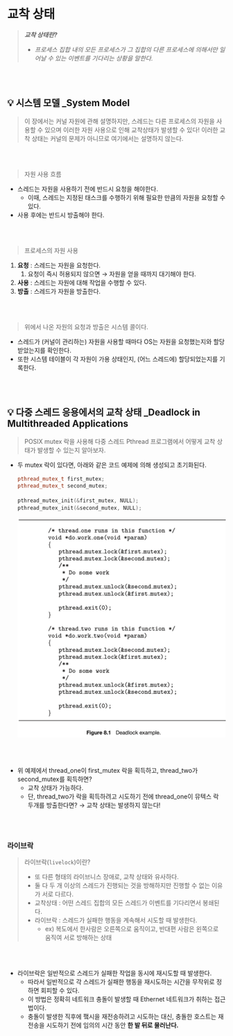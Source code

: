 # 교착 상태

> ***교착 상태란?***
> 
> - *프로세스 집합 내의 모든 프로세스가 그 집합의 다른 프로세스에 의해서만 일어날 수 있는 이벤트를 기다리는 상황을 말한다.*

<br/>

<br/>

## 💡 시스템 모델 _System Model

> 이 장에서는 커널 자원에 관해 설명하지만, 스레드는 다른 프로세스의 자원을 사용할 수 있으며 이러한 자원 사용으로 인해 교착상태가 발생할 수 있다!
이러한 교착 상태는 커널의 문제가 아니므로 여기에서는 설명하지 않는다.


<br/>

<br/>


> 자원 사용 흐름
> 
- 스레드는 자원을 사용하기 전에 반드시 요청을 해야한다.
    - 이때, 스레드는 지정된 태스크를 수행하기 위해 필요한 만큼의 자원을 요청할 수 있다.
- 사용 후에는 반드시 방출해야 한다.

<br/>

<br/>

> 프로세스의 자원 사용
> 
1. **요청** : 스레드는 자원을 요청한다.
    1. 요청이 즉시 허용되지 않으면 → 자원을 얻을 때까지 대기해야 한다.
2. **사용** : 스레드는 자원에 대해 작업을 수행할 수 있다.
3. **방출** : 스레드가 자원을 방출한다.

<br/>

<br/>

> 위에서 나온 자원의 요청과 방출은 시스템 콜이다.
> 
- 스레드가 (커널이 관리하는) 자원을 사용할 때마다 OS는 자원을 요청했는지와 할당받았는지를 확인한다.
- 또한 시스템 테이블이 각 자원이 가용 상태인지, (어느 스레드에) 할당되었는지를 기록한다.


<br/>

<br/>

## 💡 다중 스레드 응용에서의 교착 상태 _Deadlock in Multithreaded Applications

> POSIX mutex 락을 사용해 다중 스레드 Pthread 프로그램에서 어떻게 교착 상태가 발생할 수 있는지 알아보자.
> 

- 두 mutex 락이 있다면, 아래와 같은 코드 예제에 의해 생성되고 초기화된다.
    
    ```cpp
    pthread_mutex_t first_mutex;
    pthread_mutex_t second_mutex;
    
    pthread_mutex_init(&first_mutex, NULL);
    pthread_mutex_init(&second_mutex, NULL);
    ```
        
    <img src="https://github.com/2dongyeop/TIL/blob/main/OS/image/deadlock-example.png" width = 500/>
    

<br/>

<br/>

- 위 예제에서 thread_one이 first_mutex 락을 획득하고, thread_two가 second_mutex를 획득하면?
    - 교착 상태가 가능하다.
    - 단, thread_two가 락을 획득하려고 시도하기 전에 thread_one이 뮤텍스 락 두개를 방출한다면?
        → 교착 상태는 발생하지 않는다!
        

<br/>

<br/>

### 라이브락

> 라이브락(`livelock`)이란?
> 
> - 또 다른 형태의 라이브니스 장애로, 교착 상태와 유사하다.
> - 둘 다 두 개  이상의 스레드가 진행되는 것을 방해하지만 진행할 수 없는 이유가 서로 다르다.
> - 교착상태 : 어떤 스레드 집합의 모든 스레드가 이벤트를 기다리면서 봉쇄된다.
> - 라이브락 : 스레드가 실패한 행동을 계속해서 시도할 때 발생한다.
>     - ex) 복도에서 한사람은 오른쪽으로 움직이고, 반대편 사람은 왼쪽으로 움직여 서로 방해하는 상태

<br/>

<br/>

- 라이브락은 일반적으로 스레드가 실패한 작업을 동시에 재시도할 때 발생한다.
    - 따라서 일반적으로 각 스레드가 실패한 행동을 재시도하는 시간을 무작위로 정하면 회피할 수 있다.
    - 이 방법은 정확히 네트워크 충돌이 발생할 때 Ethernet 네트워크가 취하는 접근법이다.
    - 충돌이 발생한 직후에 퍀시을 재전송하려고 시도하는 대신, 충돌한 호스트는 재전송을 시도하기 전에 임의의 시간 동안 **한 발 뒤로 물러난다.**


<br/>

<br/>
